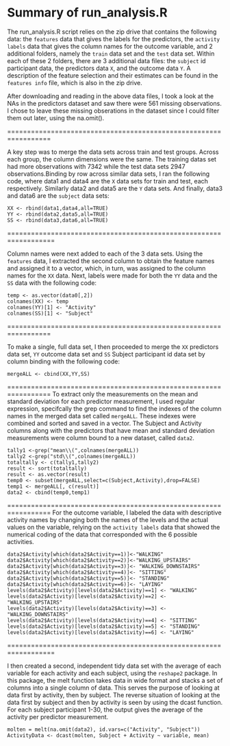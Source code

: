 

Summary of run_analysis.R
===============================================================

The run_analysis.R script relies on the zip drive that contains the following data: the `features` data that gives the labels for the predictors, the `activity labels` data that gives the column names for the outcome variable, and 2 additional folders, namely the `train` data set and the `test` data set. Within each of these 2 folders, there are 3 additional data files: the `subject` id participant data, the predictors data `X`, and the outcome data `Y`. A description of the feature selection and their estimates can be found in the `features info` file, which is also in the zip drive.

After downloading and reading in the above data files, I took a look at the NAs in the predictors dataset and saw there were 561 missing observations. I chose to leave these missing obserations in the dataset since I could filter them out later, using the na.omit().

=================================================================

A key step was to merge the data sets across train and test groups. Across each group, the  column dimensions were the same. The training datas set had more observations with 7342 while the test data sets 2947 observations.Binding by row across similar data sets, I ran the following code, where data1 and data4 are the `X` data sets for train and test, each respectively. Similarly data2 and data5 are the `Y` data sets. And finally, data3 and data6 are the `subject` data sets:

```{r}
XX <- rbind(data1,data4,all=TRUE)
YY <- rbind(data2,data5,all=TRUE)
SS <- rbind(data3,data6,all=TRUE)
```

==================================================================

Column names were next added to each of the 3 data sets. Using the `features` data, I extracted the second column to obtain the feature names and assigned it to a vector, which, in turn, was assigned to the column names for the `XX` data. Next, labels were made for both the `YY` data and the `SS` data with the following code:

```{r}
temp <- as.vector(data0[,2]) 
colnames(XX) <- temp 
colnames(YY)[1] <- "Activity"
colnames(SS)[1] <- "Subject"
```
=================================================================

To make a single, full data set, I then proceeded to merge the `XX` predictors data set, `YY` outcome data set and `SS` Subject participant id data set by column binding with the following code:

```{r}
mergeALL <- cbind(XX,YY,SS)
```
=================================================================
To extract only the measurements on the mean and standard deviation for each predictor measurement, I used regular expression, specifcally the grep command to find the indexes of the column names in the merged data set called `mergeALL`. These indexes were combined and sorted and saved in a vector. The Subject and Activity columns along with the predictors that have mean and standard deviation measurements were column bound to a new dataset, called `data2`.

```{r}
tally1 <-grep("mean\\(",colnames(mergeALL))
tally2 <-grep("std\\(",colnames(mergeALL))
totaltally <- c(tally1,tally2)
result <- sort(totaltally)
result <- as.vector(result)
temp0 <- subset(mergeALL,select=c(Subject,Activity),drop=FALSE)
temp1 <- mergeALL[, c(result)]
data2 <- cbind(temp0,temp1)
```
=================================================================
For the outcome variable, I labeled the data with descriptive activity names by changing both the names of the levels and the actual values on the variable, relying on the `activity labels` data that showed the numerical coding of the data that corresponded with the 6 possible activities. 

```{r}
data2$Activity[which(data2$Activity==1)]<-"WALKING"
data2$Activity[which(data2$Activity==2)]<-"WALKING_UPSTAIRS"
data2$Activity[which(data2$Activity==3)]<- "WALKING_DOWNSTAIRS"
data2$Activity[which(data2$Activity==4)]<- "SITTING"
data2$Activity[which(data2$Activity==5)]<- "STANDING"
data2$Activity[which(data2$Activity==6)]<- "LAYING"
levels(data2$Activity)[levels(data2$Activity)==1] <- "WALKING"
levels(data2$Activity)[levels(data2$Activity)==2] <- "WALKING_UPSTAIRS"
levels(data2$Activity)[levels(data2$Activity)==3] <- "WALKING_DOWNSTAIRS"
levels(data2$Activity)[levels(data2$Activity)==4] <- "SITTING"
levels(data2$Activity)[levels(data2$Activity)==5] <- "STANDING"
levels(data2$Activity)[levels(data2$Activity)==6] <- "LAYING"
```
==================================================================

I then created a second, independent tidy data set with the average of each variable for each activity and each subject, using the `reshape2` package. In this package, the melt function takes data in wide format and stacks a set of columns into a single column of data. This serves the purpose of looking at data first by activity, then by subject. The reverse situation of looking at the data first by subject and then by activity is seen by using the dcast function. For each subject participant 1-30, the output gives  the average of the activity per predictor measurement.

```{r}
molten = melt(na.omit(data2), id.vars=c("Activity", "Subject"))
ActivityData <- dcast(molten, Subject + Activity ~ variable, mean)
```

